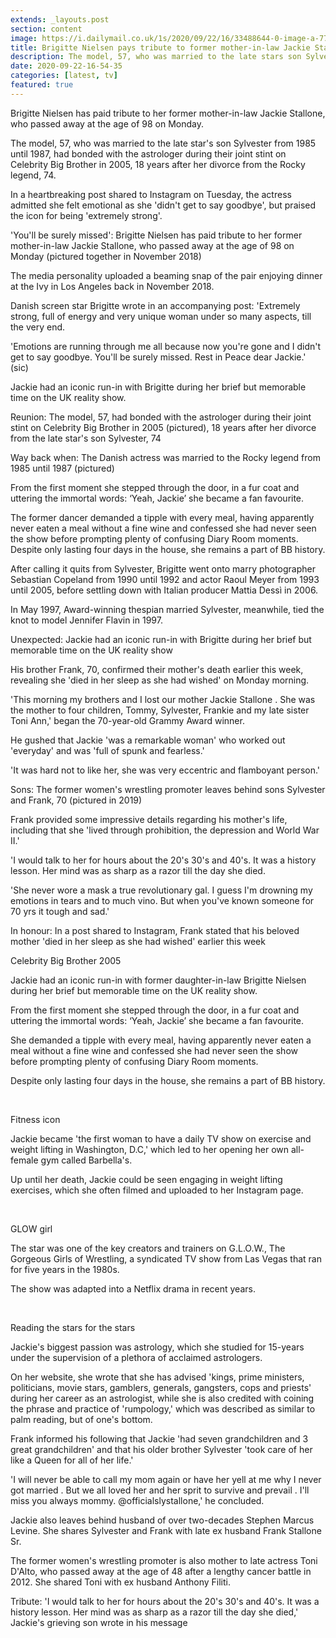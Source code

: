 ```yaml
---
extends: _layouts.post
section: content
image: https://i.dailymail.co.uk/1s/2020/09/22/16/33488644-0-image-a-77_1600789757154.jpg 
title: Brigitte Nielsen pays tribute to former mother-in-law Jackie Stallone after death 
description: The model, 57, who was married to the late stars son Sylvester from 1985 until 1987, had bonded with the astrologer during their joint stint on Celebrity Big Brother in 2005. 
date: 2020-09-22-16-54-35 
categories: [latest, tv] 
featured: true 
--- 
```

Brigitte Nielsen has paid tribute to her former mother-in-law Jackie Stallone, who passed away at the age of 98 on Monday.

The model, 57, who was married to the late star's son Sylvester from 1985 until 1987, had bonded with the astrologer during their joint stint on Celebrity Big Brother in 2005, 18 years after her divorce from the Rocky legend, 74.

In a heartbreaking post shared to Instagram on Tuesday, the actress admitted she felt emotional as she 'didn't get to say goodbye', but praised the icon for being 'extremely strong'.

'You'll be surely missed': Brigitte Nielsen has paid tribute to her former mother-in-law Jackie Stallone, who passed away at the age of 98 on Monday (pictured together in November 2018)

The media personality uploaded a beaming snap of the pair enjoying dinner at the Ivy in Los Angeles back in November 2018.

Danish screen star Brigitte wrote in an accompanying post: 'Extremely strong, full of energy and very unique woman under so many aspects, till the very end. 

'Emotions are running through me all because now you're gone and I didn't get to say goodbye. You'll be surely missed. Rest in Peace dear Jackie.' (sic)

Jackie had an iconic run-in with Brigitte during her brief but memorable time on the UK reality show. 

Reunion: The model, 57, had bonded with the astrologer during their joint stint on Celebrity Big Brother in 2005 (pictured), 18 years after her divorce from the late star's son Sylvester, 74

Way back when: The Danish actress was married to the Rocky legend from 1985 until 1987 (pictured)

From the first moment she stepped through the door, in a fur coat and uttering the immortal words: ‘Yeah, Jackie’ she became a fan favourite.

The former dancer demanded a tipple with every meal, having apparently never eaten a meal without a fine wine and confessed she had never seen the show before prompting plenty of confusing Diary Room moments. Despite only lasting four days in the house, she remains a part of BB history.

After calling it quits from Sylvester, Brigitte went onto marry photographer Sebastian Copeland from 1990 until 1992 and actor Raoul Meyer from 1993 until 2005, before settling down with Italian producer Mattia Dessì in 2006.

In May 1997, Award-winning thespian married Sylvester, meanwhile, tied the knot to model Jennifer Flavin in 1997.  

Unexpected: Jackie had an iconic run-in with Brigitte during her brief but memorable time on the UK reality show

His brother Frank, 70, confirmed their mother's death earlier this week, revealing she 'died in her sleep as she had wished' on Monday morning.

'This morning my brothers and I lost our mother Jackie Stallone . She was the mother to four children, Tommy, Sylvester, Frankie and my late sister Toni Ann,' began the 70-year-old Grammy Award winner.

He gushed that Jackie 'was a remarkable woman' who worked out 'everyday' and was 'full of spunk and fearless.'

'It was hard not to like her, she was very eccentric and flamboyant person.'

Sons: The former women's wrestling promoter leaves behind sons Sylvester and Frank, 70 (pictured in 2019)

Frank provided some impressive details regarding his mother's life, including that she 'lived through prohibition, the depression and World War II.' 

'I would talk to her for hours about the 20's 30's and 40's. It was a history lesson. Her mind was as sharp as a razor till the day she died.

'She never wore a mask a true revolutionary gal. I guess I'm drowning my emotions in tears and to much vino. But when you've known someone for 70 yrs it tough and sad.'



In honour: In a post shared to Instagram, Frank stated that his beloved mother 'died in her sleep as she had wished' earlier this week

Celebrity Big Brother 2005

Jackie had an iconic run-in with former daughter-in-law Brigitte Nielsen during her brief but memorable time on the UK reality show. 

From the first moment she stepped through the door, in a fur coat and uttering the immortal words: ‘Yeah, Jackie’ she became a fan favourite.

She demanded a tipple with every meal, having apparently never eaten a meal without a fine wine and confessed she had never seen the show before prompting plenty of confusing Diary Room moments.

Despite only lasting four days in the house, she remains a part of BB history.

 

Fitness icon 

Jackie became 'the first woman to have a daily TV show on exercise and weight lifting in Washington, D.C,' which led to her opening her own all-female gym called Barbella's.

Up until her death, Jackie could be seen engaging in weight lifting exercises, which she often filmed and uploaded to her Instagram page. 

  

GLOW girl 

The star was one of the key creators and trainers on G.L.O.W., The Gorgeous Girls of Wrestling, a syndicated TV show from Las Vegas that ran for five years in the 1980s.

The show was adapted into a Netflix drama in recent years.

 

Reading the stars for the stars 

Jackie's biggest passion was astrology, which she studied for 15-years under the supervision of a plethora of acclaimed astrologers. 

On her website, she wrote that she has advised 'kings, prime ministers, politicians, movie stars, gamblers, generals, gangsters, cops and priests' during her career as an astrologist, while she is also credited with coining the phrase and practice of 'rumpology,' which was described as similar to palm reading, but of one's bottom.







Frank informed his following that Jackie 'had seven grandchildren and 3 great grandchildren' and that his older brother Sylvester 'took care of her like a Queen for all of her life.'

'I will never be able to call my mom again or have her yell at me why I never got married . But we all loved her and her sprit to survive and prevail . I'll miss you always mommy. @officialslystallone,' he concluded.   

Jackie also leaves behind husband of over two-decades Stephen Marcus Levine. She shares Sylvester and Frank with late ex husband Frank Stallone Sr. 

The former women's wrestling promoter is also mother to late actress Toni D'Alto, who passed away at the age of 48 after a lengthy cancer battle in 2012. She shared Toni with ex husband Anthony Filiti.  

Tribute: 'I would talk to her for hours about the 20's 30's and 40's. It was a history lesson. Her mind was as sharp as a razor till the day she died,' Jackie's grieving son wrote in his message

